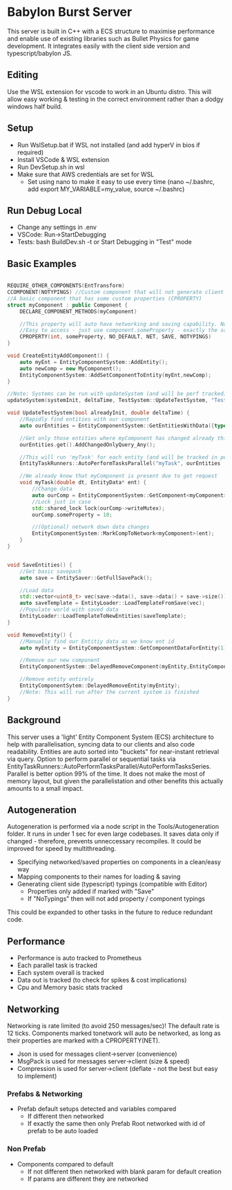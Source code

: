 # Babylon Burst Server
This server is built in C++ with a ECS structure to maximise performance and enable use of existing libraries such as Bullet Physics for game development. It integrates easily with the client side version and typescript/babylon JS.

## Editing
Use the WSL extension for vscode to work in an Ubuntu distro. This will allow easy working & testing in the correct environment rather than a dodgy windows half build.

## Setup
- Run WslSetup.bat if WSL not installed (and add hyperV in bios if required)
- Install VSCode & WSL extension
- Run DevSetup.sh in wsl
- Make sure that AWS credentials are set for WSL
    - Set using nano to make it easy to use every time (nano ~/.bashrc, add export MY_VARIABLE=my_value, source ~/.bashrc)

## Run Debug Local
- Change any settings in .env
- VSCode: Run->StartDebugging
- Tests: bash BuildDev.sh -t or Start Debugging in "Test" mode

## Basic Examples
``` cpp

REQUIRE_OTHER_COMPONENTS(EntTransform)
CCOMPONENT(NOTYPINGS) //Custom component that will not generate client typings
//A basic component that has some custom properties (CPROPERTY)
struct myComponent : public Component {
    DECLARE_COMPONENT_METHODS(myComponent)

    //This property will auto have networking and saving capability. No typings will be generated for client side.
    //Easy to access - just use component.someProperty - exactly the same as a normal property
    CPROPERTY(int, someProperty, NO_DEFAULT, NET, SAVE, NOTYPINGS)
}

void CreateEntityAddComponent() {
    auto myEnt = EntityComponentSystem::AddEntity();
    auto newComp = new MyComponent();
    EntityComponentSystem::AddSetComponentToEntity(myEnt,newComp);
}

//Note: Systems can be run with updateSystem (and will be perf tracked)
updateSystem(systemInit, deltaTime, TestSystem::UpdateTestSystem, "TestMain");

void UpdateTestSystem(bool alreadyInit, double deltaTime) {
    //Rapidly find entities with our component
    auto ourEntities = EntityComponentSystem::GetEntitiesWithData({typeid(myComponent)}, {});

    //Get only those entities where myComponent has changed already this frame
    ourEntities.get().AddChangedOnlyQuery_Any();

    //This will run 'myTask' for each entity (and will be tracked in perf)
    EntityTaskRunners::AutoPerformTasksParallel("myTask", ourEntities , myTask, deltaTime);

    //We already know that myComponent is present due to get request
    void myTask(double dt, EntityData* ent) {
        //Change data
        auto ourComp = EntityComponentSystem::GetComponent<myComponent>(ent);
        //Lock just in case 
        std::shared_lock lock(ourComp->writeMutex);
        ourComp.someProperty = 10;

        //(Optional) network down data changes
        EntityComponentSystem::MarkCompToNetwork<myComponent>(ent);
    }
}


void SaveEntities() {
    //Get basic savepack
    auto save = EntitySaver::GetFullSavePack();

    //Load data
    std::vector<uint8_t> vec(save->data(), save->data() + save->size());
    auto saveTemplate = EntityLoader::LoadTemplateFromSave(vec);
    //Populate world with saved data
    EntityLoader::LoadTemplateToNewEntities(saveTemplate);
}

void RemoveEntity() {
    //Manually find our Entitiy data as we know ent id
    auto myEntity = EntityComponentSystem::GetComponentDataForEntity(1);

    //Remove our new component
    EntityComponentSystem::DelayedRemoveComponent(myEntity,EntityComponentSystem::GetComponent<myComponent>(myEntity));

    //Remove entity entirely
    EntityComponentSytem::DelayedRemoveEntity(myEntity);
    //Note: This will run after the current system is finished
}

```


## Background
This server uses a 'light' Entity Component System (ECS) architecture to help with parallelisation, syncing data to our clients and also code readability. Entities are auto sorted into "buckets" for near-instant retrieval via query. Option to perform parallel or sequential tasks via EntityTaskRunners::AutoPerformTasksParallel/AutoPerformTasksSeries. Parallel is better option 99% of the time. It does not make the most of memory layout, but given the parallelistation and other benefits this actually amounts to a small impact.

## Autogeneration
Autogeneration is performed via a node script in the Tools/Autogeneration folder. It runs in under 1 sec for even large codebases. It saves data only if changed - therefore, prevents unneccessary recompiles. It could be improved for speed by multithreading.

- Specifying networked/saved properties on components in a clean/easy way
- Mapping components to their names for loading & saving
- Generating client side (typescript) typings (compatible with Editor)
    - Properties only added if marked with "Save"
    - If "NoTypings" then will not add property / component typings

This could be expanded to other tasks in the future to reduce redundant code.

## Performance
- Performance is auto tracked to Prometheus
- Each parallel task is tracked
- Each system overall is tracked
- Data out is tracked (to check for spikes & cost implications)
- Cpu and Memory basic stats tracked

## Networking
Networking is rate limited (to avoid 250 messages/sec)! The default rate is 12 ticks. Components marked tonetwork will auto be networked, as long as their properties are marked with a CPROPERTY(NET).

- Json is used for messages client->server (convenience)
- MsgPack is used for messages server->client (size & speed)
- Compression is used for server->client (deflate - not the best but easy to implement)

### Prefabs & Networking
- Prefab default setups detected and variables compared
    - If different then networked
    - If exactly the same then only Prefab Root networked with id of prefab to be auto loaded

### Non Prefab
- Components compared to default
    - If not different then networked with blank param for default creation
    - If params are different they are networked
